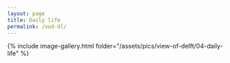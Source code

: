 ```yaml
---
layout: page
title: Daily life
permalink: /vod-dl/
---
```


<!--create a image gallery by folder-->
{% include image-gallery.html folder="/assets/pics/view-of-delft/04-daily-life" %}

<!--script and css for lightbox to create a slide view of images-->
<script type="text/javascript" src="/js/lightbox.js"></script>
<link rel="stylesheet" href="/assets/css/lightbox.css">